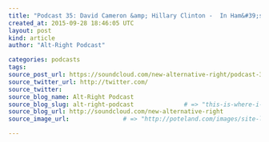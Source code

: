 ```yaml
---
title: "Podcast 35: David Cameron &amp; Hillary Clinton -  In Ham&#39;s Way" # => "I Made a Pretty Gem - Planet.rb"
created_at: 2015-09-28 18:46:05 UTC
layout: post
kind: article
author: "Alt-Right Podcast"

categories: podcasts
tags: 
source_post_url: https://soundcloud.com/new-alternative-right/podcast-35-david-cameron-in-hams-way    # => "http://poteland.com/blog/i-made-a-pretty-gem-planet-dot-rb/"
source_twitter_url: http://twitter.com/
source_twitter: 
source_blog_name: Alt-Right Podcast
source_blog_slug: alt-right-podcast              # => "this-is-where-i-tell-you-stuff"
source_blog_url: http://soundcloud.com/new-alternative-right               # => "http://poteland.com/articles"
source_image_url:               # => "http://poteland.com/images/site-logo.png"

---
```



<!--
   Using David Cameron’s latest porkly embarrassment as a convenient starting point, Andy and Colin return to their mics to meditate on a wide range of political subjects, from Europe’s migrant crisis, Donald Trump, and tensions within US elites to the well-nigh impossible attempt to put lipstick on a pig and make an electable silk purse out of the sow’s ear of Hillary Clinton.           # => "I’ve been hurting to write this ever since we had the idea of creating a Planet for Cubox..." (Continued)
   alt-right-podcast              # => "this-is-where-i-tell-you-stuff"
   http://soundcloud.com/new-alternative-right               # => "http://poteland.com/articles"
                 # => "http://poteland.com/images/site-logo.png"
Using David Cameron’s latest porkly embarrassment as a convenient starting point, Andy and Colin return to their mics to meditate on a wide range of political subjects, from Europe’s migrant crisis, Donald Trump, and tensions within US elites to the well-nigh impossible attempt to put lipstick on a pig and make an electable silk purse out of the sow’s ear of Hillary Clinton.<div class="">
    <i>Source: <a href="http://soundcloud.com/new-alternative-right">Alt-Right Podcast</a></i>
</div>
